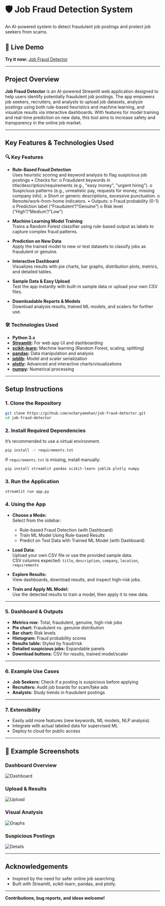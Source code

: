 
# 🛡️ Job Fraud Detection System

An AI-powered system to detect fraudulent job postings and protect job seekers from scams.

## 🚀 Live Demo

**Try it now:** [Job Fraud Detector](https://job-fraud-detector.streamlit.app/)

---

## Project Overview

**Job Fraud Detector** is an AI-powered Streamlit web application designed to help users identify potentially fraudulent job postings. The app empowers job seekers, recruiters, and analysts to upload job datasets, analyze postings using both rule-based heuristics and machine learning, and visualize results via interactive dashboards. With features for model training and real-time prediction on new data, this tool aims to increase safety and transparency in the online job market.

---

## Key Features & Technologies Used

### 🔍 Key Features
- **Rule-Based Fraud Detection**  
  Uses heuristic scoring and keyword analysis to flag suspicious job postings
•	Checks for:
o	Fraudulent keywords in title/description/requirements (e.g., "easy money", "urgent hiring").
o	Suspicious patterns (e.g., unrealistic pay, requests for money, missing company info).
o	Short or generic descriptions, excessive punctuation.
o	Remote/work-from-home indicators.
•	Outputs:
o	Fraud probability (0-1)
o	Prediction label (“Fraudulent”/“Genuine”)
o	Risk level (“High”/“Medium”/“Low”)


- **Machine Learning Model Training**  
  Trains a Random Forest classifier using rule-based output as labels to capture complex fraud patterns.

- **Prediction on New Data**  
  Apply the trained model to new or test datasets to classify jobs as fraudulent or genuine.

- **Interactive Dashboard**  
  Visualizes results with pie charts, bar graphs, distribution plots, metrics, and detailed tables.

- **Sample Data & Easy Upload**  
  Test the app instantly with built-in sample data or upload your own CSV files.

- **Downloadable Reports & Models**  
  Download analysis results, trained ML models, and scalers for further use.

### 🛠 Technologies Used
- **Python 3.x**
- **[Streamlit](https://streamlit.io/):** For web app UI and dashboarding  
- **[scikit-learn](https://scikit-learn.org/):** Machine learning (Random Forest, scaling, splitting)  
- **[pandas](https://pandas.pydata.org/):** Data manipulation and analysis  
- **[joblib](https://joblib.readthedocs.io/):** Model and scaler serialization  
- **[plotly](https://plotly.com/):** Advanced and interactive charts/visualizations  
- **[numpy](https://numpy.org/):** Numerical processing

---

## Setup Instructions

### 1. **Clone the Repository**
```bash
git clone https://github.com/acharyamohan/job-fraud-detector.git
cd job-fraud-detector
```

### 2. **Install Required Dependencies**
It’s recommended to use a virtual environment.

```bash
pip install -r requirements.txt
```

If `requirements.txt` is missing, install manually:
```bash
pip install streamlit pandas scikit-learn joblib plotly numpy
```

### 3. **Run the Application**
```bash
streamlit run app.py
```

### 4. **Using the App**

- **Choose a Mode:**  
  Select from the sidebar:
  - Rule-based Fraud Detection (with Dashboard)
  - Train ML Model Using Rule-based Results
  - Predict on Test Data with Trained ML Model (with Dashboard)

- **Load Data:**  
  Upload your own CSV file or use the provided sample data.  
  CSV columns expected: `title`, `description`, `company`, `location`, `requirements`

- **Explore Results:**  
  View dashboards, download results, and inspect high-risk jobs.

- **Train and Apply ML Model:**  
  Use the detected results to train a model, then apply it to new data.

---

### 5. **Dashboard & Outputs**
- **Metrics row:** Total, fraudulent, genuine, high-risk jobs  
- **Pie chart:** Fraudulent vs. genuine distribution  
- **Bar chart:** Risk levels  
- **Histogram:** Fraud probability scores  
- **Results table:** Styled by fraud/risk  
- **Detailed suspicious jobs:** Expandable panels  
- **Download buttons:** CSV for results, trained model/scaler  

---

### 6. **Example Use Cases**
- **Job Seekers:** Check if a posting is suspicious before applying  
- **Recruiters:** Audit job boards for scam/fake ads  
- **Analysts:** Study trends in fraudulent postings  

---

### 7. **Extensibility**
- Easily add more features (new keywords, ML models, NLP analysis)  
- Integrate with actual labeled data for supervised ML  
- Deploy to cloud for public access  

---

## 📸 Example Screenshots

### Dashboard Overview
![Dashboard](https://github.com/acharyamohan/job-fraud-detector/blob/6dcf52a4f1deb425d428a1c57dcc6b0d49b9e9e4/dash_board_overview.png)

### Upload & Results
![Upload](https://github.com/acharyamohan/job-fraud-detector/blob/6dcf52a4f1deb425d428a1c57dcc6b0d49b9e9e4/upload_and_results.png)

### Visual Analysis
![Graphs](https://github.com/acharyamohan/job-fraud-detector/blob/6dcf52a4f1deb425d428a1c57dcc6b0d49b9e9e4/visual_analysis.png)

### Suspicious Postings
![Details](https://github.com/acharyamohan/job-fraud-detector/blob/6dcf52a4f1deb425d428a1c57dcc6b0d49b9e9e4/suspicious_job.png)

---

## Acknowledgements

- Inspired by the need for safer online job searching.  
- Built with Streamlit, scikit-learn, pandas, and plotly.

---

**Contributions, bug reports, and ideas welcome!**
